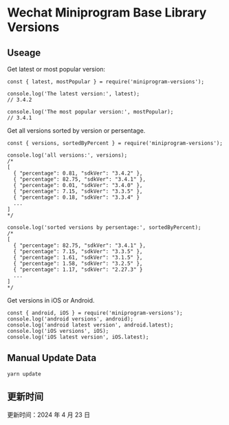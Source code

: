 
# Wechat Miniprogram Base Library Versions

## Useage

Get latest or most popular version:

```;
const { latest, mostPopular } = require('miniprogram-versions');

console.log('The latest version:', latest);
// 3.4.2

console.log('The most popular version:', mostPopular);
// 3.4.1

```

Get all versions sorted by version or persentage.

```
const { versions, sortedByPercent } = require('miniprogram-versions');

console.log('all versions:', versions);
/*
[
  { "percentage": 0.81, "sdkVer": "3.4.2" },
  { "percentage": 82.75, "sdkVer": "3.4.1" },
  { "percentage": 0.01, "sdkVer": "3.4.0" },
  { "percentage": 7.15, "sdkVer": "3.3.5" },
  { "percentage": 0.18, "sdkVer": "3.3.4" }
  ...
]
*/

console.log('sorted versions by persentage:', sortedByPercent);
/*
[
  { "percentage": 82.75, "sdkVer": "3.4.1" },
  { "percentage": 7.15, "sdkVer": "3.3.5" },
  { "percentage": 1.61, "sdkVer": "3.1.5" },
  { "percentage": 1.58, "sdkVer": "3.2.5" },
  { "percentage": 1.17, "sdkVer": "2.27.3" }
  ...
]
*/
```

Get versions in iOS or Android.

```
const { android, iOS } = require('miniprogram-versions');
console.log('android versions', android);
console.log('android latest version', android.latest);
console.log('iOS versions', iOS);
console.log('iOS latest version', iOS.latest);
```

## Manual Update Data

```
yarn update
```

## 更新时间

更新时间：2024 年 4 月 23 日
